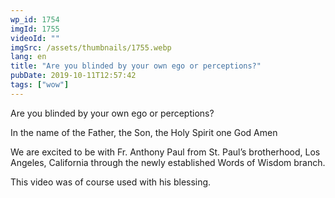 ```yaml
---
wp_id: 1754
imgId: 1755
videoId: ""
imgSrc: /assets/thumbnails/1755.webp
lang: en
title: "Are you blinded by your own ego or perceptions?"
pubDate: 2019-10-11T12:57:42
tags: ["wow"]
---
```


<p>Are you blinded by your own ego or perceptions?</p>
<p>In the name of the Father, the Son, the Holy Spirit one God Amen</p>
<p>We are excited to be with Fr. Anthony Paul from St. Paul&#8217;s brotherhood, Los Angeles, California through the newly established Words of Wisdom branch.</p>
<p>This video was of course used with his blessing.</p>
